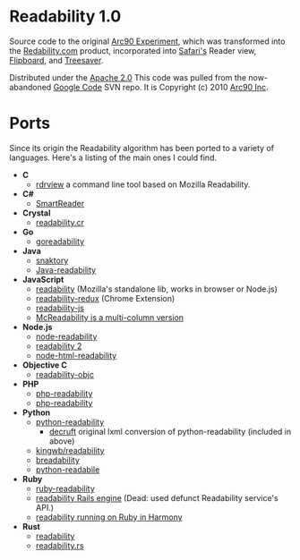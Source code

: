# Readability 1.0


Source code to the original [Arc90 Experiment](http://lab.arc90.com/2009/03/02/readability/), which was transformed into the [Redability.com](http://www.readability.com) product, incorporated into [Safari's](https://www.apple.com/safari/) Reader view, [Flipboard](http://flipboard.com), and [Treesaver](http://treesaverjs.com/).


Distributed under the [Apache 2.0](http://www.apache.org/licenses/LICENSE-2.0) This code was pulled from the now-abandoned [Google Code](https://code.google.com/p/arc90labs-readability/) SVN repo. It is Copyright (c) 2010 [Arc90 Inc](http://arc90.com/).

# Ports
Since its origin the Readability algorithm has been ported to a variety of
languages. Here's a listing of the main ones I could find.

* **C**
	* [rdrview](https://github.com/eafer/rdrview) a command line tool based on Mozilla Readability.
* **C#**
	* [SmartReader](https://github.com/Strumenta/SmartReader)
* **Crystal**
	* [readability.cr](https://github.com/joenas/readability.cr)
* **Go**
	* [goreadability](https://github.com/philipjkim/goreadability)
* **Java**
	* [snaktory](https://github.com/karussell/snacktory)
	* [Java-readability](https://github.com/basis-technology-corp/Java-readability)
* **JavaScript**
	* [readability](https://github.com/mozilla/readability) (Mozilla's standalone lib, works in browser or Node.js)
	* [readability-redux](https://github.com/MHordecki/readability-redux) (Chrome Extension)
	* [readability-js](https://github.com/Kerrick/readability-js)
	* [McReadability is a multi-column version](http://anoved.github.io/mcreadability/)
* **Node.js**
	* [node-readability](https://github.com/luin/node-readability)
	* [readability 2](https://github.com/mvasilkov/readability2) 
	* [node-html-readability](https://github.com/yangsibai/node-html-readability)
* **Objective C**
	* [readability-objc](https://github.com/JanX2/readability-objc)
* **PHP**
	* [php-readability](https://github.com/feelinglucky/php-readability) 
	* [php-readability](https://github.com/tkid/php-readability)  
* **Python**
	* [python-readability](https://github.com/buriy/python-readability)
		* [decruft](https://github.com/dcramer/decruft) original lxml conversion of python-readability (included in above)
	* [kingwb/readability](https://github.com/kingwkb/readability)
	* [breadability](https://github.com/bookieio/breadability) 
	* [python-readabile](https://github.com/phensley/python-readable) 
* **Ruby**
	* [ruby-readability](https://github.com/cantino/ruby-readability)
	* [readability Rails engine](https://github.com/plukevdh/readability) (Dead: used defunct Readability service's API.)
	* [readability running on Ruby in Harmony](https://github.com/sspinc/readability)
* **Rust**
	* [readability](https://github.com/kumabook/readability)
	* [readability.rs](https://github.com/loyd/readability.rs)
